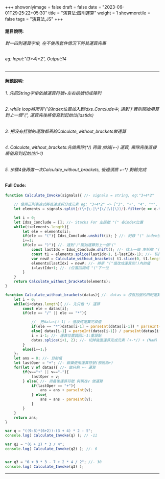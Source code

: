 +++
showonlyimage = false
draft = false
date = "2023-06-01T29:25:22+05:30"
title = "演算法:四則運算"
weight = 1
showmoretile = false
tags = "演算法,JS"
+++

#### 題目說明:  
###### 對一四則運算字串, 在不使用套件情況下將其運算完畢  
###### eg: Input:"(3+4)*2", Output:14
* * * *  
#### 解題說明:  
###### 1. 先把String字串依據運算符號+左右括號切成陣列  
###### 2. while loop將所有'('的index位置加入到Idxs_Conclude中, 遇到')'實則開始用算到上一個"(", 運算完後將值寫到起始位(lastIdx)
###### 3. 把沒有括號的運酸都丟給Calculate_without_brackets做運算  
###### 4. Calculate_without_brackets:先做乘除(*/) 再做 加減(+-) 運算, 乘除完後直接將值寫到起始位(i-1)  
###### 5. 步驟4後再做一次Calculate_without_brackets, 後還須將 +-*/ 剩餘完成


####  Full Code:
```js
function Calculate_Invoke(signals){ //- signals = string, eg:"3+4*2"

    // 使用正則表達式將表達式拆分成元素 eg: "3+4*2" => ["3", "+", "4", "*", "2"]
    let elements = signals.split(/(\+|\-|\*|\/|\(|\))/).filter(e => e.trim() !== "");

    let i = 0;
    let Idxs_Conclude = []; //- Stacks For 左括號 "(" 各index位置
    while(i<elements.length){ 
        let ele = elements[i];
        if(ele == "("){ Idxs_Conclude.unshift(i); } //- 紀錄 "(" index位置
        i+=1;
        if(ele == ")"){ //- 遇到")"開始運算到上一個"("
            const lastIdx = Idxs_Conclude.shift(); //- 找上一個 左括號 "(" index位置
            const t1 = elements.splice(lastIdx+1, i-lastIdx-1); //- 切掉 "(" , ... , ")" 的運算值
            var newV = Calculate_without_brackets( t1.slice(0, t1.length-1) ); //- 傳入括號內的 運算
            elements[lastIdx] = newV; //- 將原 "("值改成運算完()內的值
            i=lastIdx+1; //- i位置回調成 "("下一位
        }
    }
    return Calculate_without_brackets(elements);
}

function Calculate_without_brackets(datas){ //- datas = 沒有括號的四則運算
    let i = 0;
    while(i<datas.length){ //- 先只做 */ 運算
        const ele = datas[i];
        if(ele == "/" || ele == "*"){

            //- 把datas[i-1] : 值設成運算完成值
            if(ele == "*")datas[i-1] = parseInt(datas[i-1]) * parseInt(datas[i+1]);
            else{ datas[i-1] = parseInt(datas[i-1]) / parseInt(datas[i+1]); }
            i = i-1; //- 運算位置調回i-1:重設點
            datas.splice(i+1, 2); //- 切掉後面運算完成元素 (+-*/) + (NaN)
        }
        else{i+=1;}
    };
    let ans = 0; //- 目前值
    let lastOper = "+"; //- 鎖藥使用運算符號(預設為+)
    for(let v of datas){ //- 做只剩 +- 運算
        if(v=="+" || v=="-"){
            lastOper = v;
        } else{ //- 用最後運算符號 與現在v 做運算
            if(lastOper == "+"){
                ans = ans + parseInt(v);
            } else{
                ans = ans - parseInt(v);
            }
        }
    }
    return ans;
}

var q = "((9-8)*(6+2))-(3 + 4) * 2 - 5";
console.log( Calculate_Invoke(q) ); // -11

var q2 = "(6 + 2) * 3 / 4";
console.log( Calculate_Invoke(q2) ); //- 6


var q3 = "6 + 9 * 3 - 7 + 2 * 4 / 2"; //- 30
console.log( Calculate_Invoke(q3) );

```  
* * *  